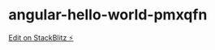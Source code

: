 # angular-hello-world-pmxqfn

[Edit on StackBlitz ⚡️](https://stackblitz.com/edit/angular-hello-world-pmxqfn)